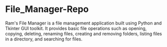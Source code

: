 # File_Manager-Repo
Ram's File Manager is a file management application built using Python and Tkinter GUI toolkit. It provides basic file operations such as opening, copying, deleting, renaming files, creating and removing folders, listing files in a directory, and searching for files.
